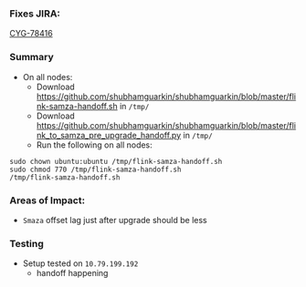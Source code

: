 ### Fixes JIRA:

[CYG-78416](https://jira.eng.vmware.com/browse/CYG-78416)


### Summary


- On all nodes:
    - Download https://github.com/shubhamguarkin/shubhamguarkin/blob/master/flink-samza-handoff.sh in `/tmp/`
    - Download https://github.com/shubhamguarkin/shubhamguarkin/blob/master/flink_to_samza_pre_upgrade_handoff.py in `/tmp/`
    - Run the following on all nodes:
```
sudo chown ubuntu:ubuntu /tmp/flink-samza-handoff.sh 
sudo chmod 770 /tmp/flink-samza-handoff.sh
/tmp/flink-samza-handoff.sh 
```





### Areas of Impact:

* `Smaza` offset lag just after upgrade should be less
### Testing


* Setup tested on `10.79.199.192`
   * handoff happening

